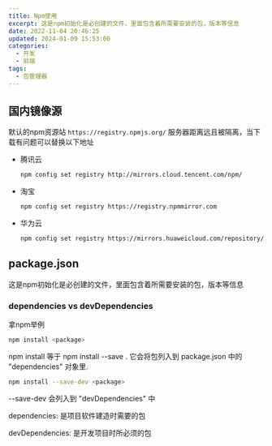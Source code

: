 ```yaml
---
title: Npm使用
excerpt: 这是npm初始化是必创建的文件，里面包含着所需要安装的包，版本等信息
date: 2022-11-04 20:46:25
updated: 2024-01-09 15:53:00
categories: 
  - 开发
  - 前端
tags:
  - 包管理器
---
```


## 国内镜像源

默认的npm资源站 `https://registry.npmjs.org/` 服务器距离远且被隔离，当下载有问题可以替换以下地址

- 腾讯云
  ```bash
  npm config set registry http://mirrors.cloud.tencent.com/npm/
  ```

- 淘宝
  ```bash
  npm config set registry https://registry.npmmirror.com
  ```

- 华为云
  ```bash
  npm config set registry https://mirrors.huaweicloud.com/repository/npm/
  ```

## package.json

这是npm初始化是必创建的文件，里面包含着所需要安装的包，版本等信息

### dependencies vs devDependencies

拿npm举例

```bash
npm install <package>
```

npm install <package> 等于 npm install --save <package>. 它会将包列入到 package.json 中的 "dependencies" 对象里.

```bash
npm install --save-dev <package>
```

--save-dev 会列入到 "devDependencies"  中

dependencies: 是项目软件建造时需要的包

devDependencies: 是开发项目时所必须的包
